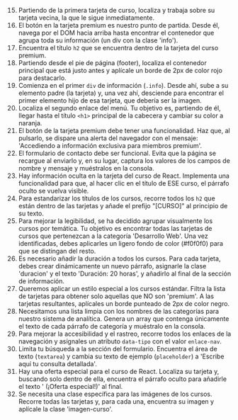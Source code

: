 15. Partiendo de la primera tarjeta de curso, localiza y trabaja sobre su tarjeta vecina, la que le sigue inmediatamente.
16. El botón en la tarjeta premium es nuestro punto de partida. Desde él, navega por el DOM hacia arriba hasta encontrar el contenedor que agrupa toda su información (un div con la clase 'info').
17. Encuentra el título `h2` que se encuentra dentro de la tarjeta del curso premium.
18. Partiendo desde el pie de página (footer), localiza el contenedor principal que está justo antes y aplícale un borde de 2px de color rojo para destacarlo.
19. Comienza en el primer `div` de información (`.info`). Desde ahí, sube a su elemento padre (la tarjeta) y, una vez ahí, desciende para encontrar el primer elemento hijo de esa tarjeta, que debería ser la imagen.
20. Localiza el segundo enlace del menú. Tu objetivo es, partiendo de él, llegar hasta el título `<h1>` principal de la cabecera y cambiar su color a naranja.
21. El botón de la tarjeta premium debe tener una funcionalidad. Haz que, al pulsarlo, se dispare una alerta del navegador con el mensaje: 'Accediendo a información exclusiva para miembros premium'.
22. El formulario de contacto debe ser funcional. Evita que la página se recargue al enviarlo y, en su lugar, captura los valores de los campos de nombre y mensaje y muéstralos en la consola.
23. Hay información oculta en la tarjeta del curso de React. Implementa una funcionalidad para que, al hacer clic en el título de ESE curso, el párrafo oculto se vuelva visible.
24. Para estandarizar los títulos de los cursos, recorre todos los `h2` que están dentro de las tarjetas y añade el prefijo "[CURSO]" al principio de su texto.
25. Para mejorar la legibilidad, se ha decidido agrupar visualmente los cursos por temática. Tu objetivo es encontrar todas las tarjetas de cursos que pertenezcan a la categoría 'Desarrollo Web'. Una vez identificadas, debes aplicarles un ligero fondo de color (#f0f0f0) para que se distingan del resto.
26. Es necesario añadir la duración a todos los cursos. Para cada tarjeta, debes crear dinámicamente un nuevo párrafo, asignarle la clase 'duracion' y el texto 'Duración: 20 horas', y añadirlo al final de la sección de información.
27. Queremos aplicar un estilo especial a los cursos estándar. Filtra la lista de tarjetas para obtener solo aquellas que NO son 'premium'. A las tarjetas resultantes, aplícales un borde punteado de 2px de color negro.
28. Necesitamos una lista limpia con los nombres de las categorías para nuestro sistema de analítica. Genera un array que contenga únicamente el texto de cada párrafo de categoría y muéstralo en la consola.
29. Para mejorar la accesibilidad y el rastreo, recorre todos los enlaces de la navegación y asígnales un atributo `data-tipo` con el valor `enlace-nav`.
30. Limita tu búsqueda a la sección del formulario. Encuentra el área de texto (`textarea`) y cambia su texto de ejemplo (`placeholder`) a 'Escribe aquí tu consulta detallada'.
31. Hay una oferta especial para el curso de React. Localiza su tarjeta y, buscando solo dentro de ella, encuentra el párrafo oculto para añadirle el texto ' (¡Oferta especial!)' al final.
32. Se necesita una clase específica para las imágenes de los cursos. Recorre todas las tarjetas y, para cada una, encuentra su imagen y aplícale la clase 'imagen-curso'.